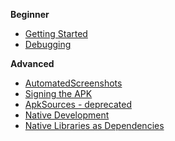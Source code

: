 **Beginner**

  * [Getting Started](GettingStarted.md)
  * [Debugging](Debug.md)

**Advanced**
  * [AutomatedScreenshots](AutomatedScreenshots.md)
  * [Signing the APK](SigningAPKWithMavenJarsigner.md)
  * [ApkSources - deprecated ](ApkSourcesDependency.md)
  * [Native Development](NativeDevelopmentKit.md)
  * [Native Libraries as Dependencies](NativeLibsAsDependencies.md)